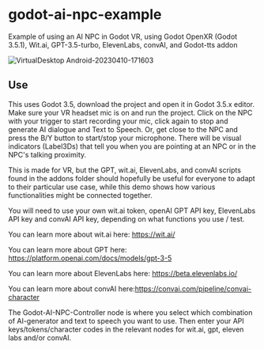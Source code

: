 # godot-ai-npc-example

Example of using an AI NPC in Godot VR, using Godot OpenXR (Godot 3.5.1), Wit.ai, GPT-3.5-turbo, ElevenLabs, convAI, and Godot-tts addon
 
![VirtualDesktop Android-20230410-171603](https://user-images.githubusercontent.com/87204721/231021547-a5511c4b-5cf7-4704-b6ff-fb905435389c.jpg)


## Use ##

This uses Godot 3.5, download the project and open it in Godot 3.5.x editor. Make sure your VR headset mic is on and run the project. Click on the NPC with your trigger to start recording your mic, click again to stop and generate AI dialogue and Text to Speech.  Or, get close to the NPC and press the B/Y button to start/stop your microphone.  There will be visual indicators (Label3Ds) that tell you when you are pointing at an NPC or in the NPC's talking proximity.

This is made for VR, but the GPT, wit.ai, ElevenLabs, and convAI scripts found in the addons folder should hopefully be useful for everyone to adapt to their particular use case, while this demo shows how various functionalities might be connected together.

You will need to use your own wit.ai token, openAI GPT API key, ElevenLabs API key and convAI API key, depending on what functions you use / test.

You can learn more about wit.ai here: https://wit.ai/

You can learn more about GPT here: https://platform.openai.com/docs/models/gpt-3-5

You can learn more about ElevenLabs here: https://beta.elevenlabs.io/

You can learn more about convAI here:https://convai.com/pipeline/convai-character

The Godot-AI-NPC-Controller node is where you select which combination of AI-generator and text to speech you want to use. Then enter your API keys/tokens/character codes in the relevant nodes for wit.ai, gpt, eleven labs and/or convAI.
